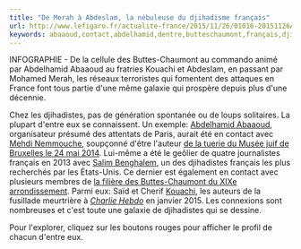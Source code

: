 ```yaml
---
title: "De Merah à Abdeslam, la nébuleuse du djihadisme français"
url: http://www.lefigaro.fr/actualite-france/2015/11/26/01016-20151126ARTFIG00288-la-nebuleuse-du-djihadisme-francais.php
keywords: abaaoud,contact,abdelhamid,dentre,butteschaumont,français,djihadisme,kouachi,galaxie,dune,nébuleuse,abdeslam,djihadistes,merah
---
```

INFOGRAPHIE - De la cellule des Buttes-Chaumont au commando animé par Abdelhamid Abaaoud au fratries Kouachi et Abdeslam, en passant par Mohamed Merah, les réseaux terroristes qui fomentent des attaques en France font tous partie d\'une même galaxie qui prospère depuis plus d\'une décennie.

Chez les djihadistes, pas de génération spontanée ou de loups solitaires. La plupart d\'entre eux se connaissent. Un exemple: [Abdelhamid Abaaoud](http://plus.lefigaro.fr/tag/abdelhamid-abaaoud), organisateur présumé des attentats de Paris, aurait été en contact avec [Mehdi Nemmouche](http://plus.lefigaro.fr/tag/mehdi-nemmouche), soupçonné d\'être l\'auteur [de la tuerie du Musée juif de Bruxelles le 24 mai 2014](http://premium.lefigaro.fr/international/2014/05/24/01003-20140524ARTFIG00112-une-fusillade-fait-au-moins-trois-morts-a-bruxelles.php). Lui-même a été le geôlier de quatre journalistes français en 2013 avec [Salim Benghalem](http://plus.lefigaro.fr/tag/salim-benghalem), un des djihadistes français les plus recherchés par les États-Unis. Ce dernier est également en contact avec plusieurs membres de [la filière des Buttes-Chaumont du XIXe arrondissement](http://premium.lefigaro.fr/actualite-france/2015/01/09/01016-20150109ARTFIG00368-la-sanglante-derive-de-la-bande-islamiste-des-buttes-chaumont.php). Parmi eux: Saïd et Cherif [Kouachi](http://plus.lefigaro.fr/tag/kouachi), les auteurs de la fusillade meurtrière à *[Charlie Hebdo](http://plus.lefigaro.fr/tag/charlie-hebdo)* en janvier 2015. Les connexions sont nombreuses et c\'est toute une galaxie de djihadistes qui se dessine.

Pour l\'explorer, cliquez sur les boutons rouges pour afficher le profil de chacun d\'entre eux.
